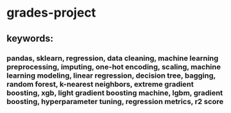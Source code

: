 # **grades-project**

## **keywords:** 
### pandas, sklearn, regression, data cleaning, machine learning preprocessing, imputing, one-hot encoding, scaling, machine learning modeling, linear regression, decision tree, bagging, random forest, k-nearest neighbors, extreme gradient boosting, xgb, light gradient boosting machine, lgbm, gradient boosting, hyperparameter tuning, regression metrics, r2 score
